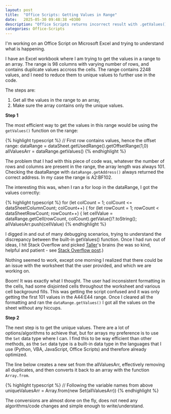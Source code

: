 ```yaml
---
layout: post
title:  "Office Scripts: Getting Values in Range"
date:   2025-05-30 09:48:38 +0300
description: "Office Scripts returns incorrect result with .getValues() in a specific scenario. I explain what has happened and how I solved it."
categories: Office-Scripts
---
```


I'm working on an Office Script on Microsoft Excel and trying to understand what is happening.

I have an Excel workbook where I am trying to get the values in a range to an array. The range is 98 columns with varying number of rows, and contains duplicate values accross the cells. The range contains 2248 values, and I need to reduce them to unique values to further use in the code.

The steps are:
1. Get all the values in the range to an array,
2. Make sure the array contains only the unique values.


**Step 1**

The most efficient way to get the values in this range would be using the `getValues()` function on the range:
<!--more-->
{% highlight typescript %}
// First row contains values, hence the offset range:
dataRange = dataSheet.getUsedRange().getOffsetRange(1,0)
allValuesArr = dataRange.getValues()
{% endhighlight %}

The problem that I had with this piece of code was,  whatever the number of rows and columns are present in the range, the array length was always 101. Checking the daataRange with `dataRange.getAddress()` always returned the correct address. In my case the range is A2:BF102.

The interesting this was, when I ran a for loop in the dataRange, I got the values correctly:

{% highlight typescript %}
for (let colCount = 1; colCount <= dataSheetColumnCount; colCount++) {
    for (let rowCount = 1; rowCount < dataSheetRowCount; rowCount++) {
        let cellValue = dataRange.getCell(rowCount, colCount).getValue()?.toString();
        allValuesArr.push(cellValue)
{% endhighlight %}

I digged in and out of many debugging scenarios, trying to understand the discrepancy between the built-in getValues() function. Once I had run out of ideas, I hit Stack Overflow and picked [Taller](https://stackoverflow.com/users/22192445/taller)'s brains (he was so kind, helpful and patient - see [Stack Overflow post](https://stackoverflow.com/questions/79618114/office-script-different-array-length-results-between-getvalues-and-looping).)

Nothing seemed to work, except one morning I realized that there could be an issue with the worksheet that the user provided, and which we are working on.

Boom! It was exactly what I thought. The user had inconsistent formatting in the cells, had some disjointed cells throughout the worksheet and various cell background fills. This was getting the script confused and it was only getting the first 101 values in the A44:E44 range. Once I cleared all the formatting and ran the `dataRange.getValues()` I got all the values on the sheet without any hiccups.


**Step 2**

The next step is to get the unique values. There are a lot of options/algorithms to achieve that, but for arrays my preference is to use the `Set` data type where I can. I find this to be way efficient than other methods, as the `Set` data type is a built-in data type in the languages that I use (Python, VBA, JavaScript, Office Scripts) and therefore already optimized.

The line below creates a new set from the allValuesArr, effectively removing all duplicates, and then converts it back to an array with the function `Array.from`.

{% highlight typescript %}
// Following the variable names from above
uniqueValuesArr = Array.from(new Set(allValuesArr))
{% endhighlight %}

The conversions are almost done on the fly, does not need any algorithms/code changes and simple enough to write/understand.
